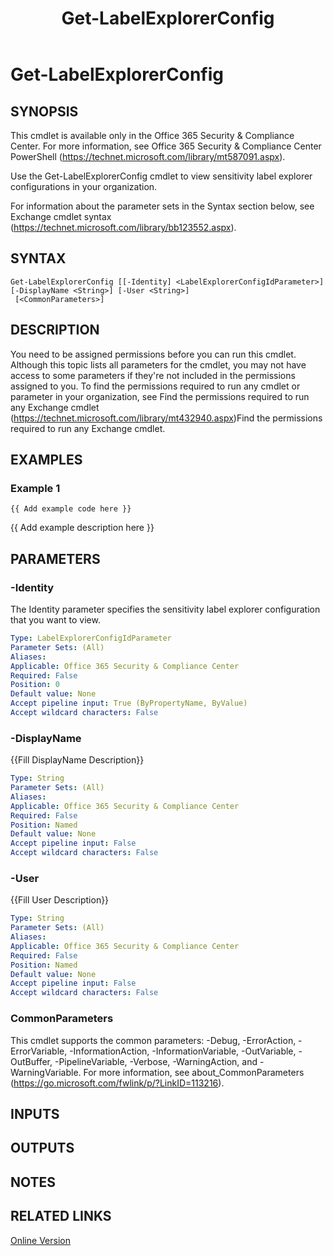 ﻿---
external help file: Microsoft.Exchange.TransportMailflow-Help.xml
applicable: Office 365 Security & Compliance Center
title: Get-LabelExplorerConfig
schema: 2.0.0
monikerRange: "o365scc-ps"
---

# Get-LabelExplorerConfig

## SYNOPSIS
This cmdlet is available only in the Office 365 Security & Compliance Center. For more information, see Office 365 Security & Compliance Center PowerShell (https://technet.microsoft.com/library/mt587091.aspx).

Use the Get-LabelExplorerConfig cmdlet to view sensitivity label explorer configurations in your organization.

For information about the parameter sets in the Syntax section below, see Exchange cmdlet syntax (https://technet.microsoft.com/library/bb123552.aspx).

## SYNTAX

```
Get-LabelExplorerConfig [[-Identity] <LabelExplorerConfigIdParameter>] [-DisplayName <String>] [-User <String>]
 [<CommonParameters>]
```

## DESCRIPTION
You need to be assigned permissions before you can run this cmdlet. Although this topic lists all parameters for the cmdlet, you may not have access to some parameters if they're not included in the permissions assigned to you. To find the permissions required to run any cmdlet or parameter in your organization, see Find the permissions required to run any Exchange cmdlet (https://technet.microsoft.com/library/mt432940.aspx)Find the permissions required to run any Exchange cmdlet.

## EXAMPLES

### Example 1
```
{{ Add example code here }}
```

{{ Add example description here }}

## PARAMETERS

### -Identity
The Identity parameter specifies the sensitivity label explorer configuration that you want to view.

```yaml
Type: LabelExplorerConfigIdParameter
Parameter Sets: (All)
Aliases:
Applicable: Office 365 Security & Compliance Center
Required: False
Position: 0
Default value: None
Accept pipeline input: True (ByPropertyName, ByValue)
Accept wildcard characters: False
```

### -DisplayName
{{Fill DisplayName Description}}

```yaml
Type: String
Parameter Sets: (All)
Aliases:
Applicable: Office 365 Security & Compliance Center
Required: False
Position: Named
Default value: None
Accept pipeline input: False
Accept wildcard characters: False
```

### -User
{{Fill User Description}}

```yaml
Type: String
Parameter Sets: (All)
Aliases:
Applicable: Office 365 Security & Compliance Center
Required: False
Position: Named
Default value: None
Accept pipeline input: False
Accept wildcard characters: False
```

### CommonParameters
This cmdlet supports the common parameters: -Debug, -ErrorAction, -ErrorVariable, -InformationAction, -InformationVariable, -OutVariable, -OutBuffer, -PipelineVariable, -Verbose, -WarningAction, and -WarningVariable. For more information, see about_CommonParameters (https://go.microsoft.com/fwlink/p/?LinkID=113216).

## INPUTS

###  

## OUTPUTS

###  

## NOTES

## RELATED LINKS

[Online Version](https://docs.microsoft.com/powershell/module/exchange/policy-and-compliance/get-labelexplorerconfig)
